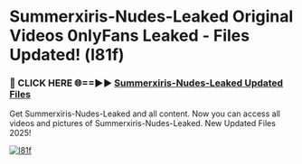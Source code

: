 # Summerxiris-Nudes-Leaked Original Videos 0nlyFans Leaked - Files Updated! (l81f)

<h3>🔴 CLICK HERE 🌐==►► <a href="https://tinyurl.com/5h6xmrr3" rel="nofollow">Summerxiris-Nudes-Leaked Updated Files</a></h3>

Get Summerxiris-Nudes-Leaked and all content. Now you can access all videos and pictures of Summerxiris-Nudes-Leaked. New Updated Files 2025!

[![l81f](https://i.imgur.com/KVD873Z.gif)](https://tinyurl.com/5h6xmrr3)

